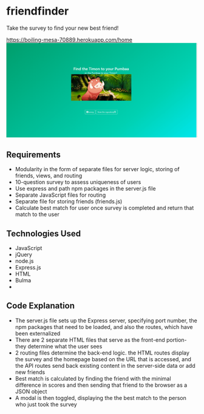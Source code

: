 # friendfinder

Take the survey to find your new best friend!

https://boiling-mesa-70889.herokuapp.com/home
<img src="app/css/screenrecord.gif">

<h2>Requirements</h2>
<ul>
<li>Modularity in the form of separate files for server logic, storing of friends, views, and routing</li>
<li>10-question survey to assess uniqueness of users</li>
<li>Use express and path npm packages in the server.js file</li>
<li>Separate JavaScript files for routing</li>
<li>Separate file for storing friends (friends.js)</li>
<li>Calculate best match for user once survey is completed and return that match to the user</li>
</ul>
<h2>Technologies Used</h2>
<ul>
<li>JavaScript</li>
<li>jQuery</li>
<li>node.js</li>
<li>Express.js</li>
<li>HTML</li>
<li>Bulma<li>
</ul>

<h2>Code Explanation</h2>
<ul>
<li>The server.js file sets up the Express server, specifying port number, the npm packages that need to be loaded, and also the routes, which  have been externalized </li>
<li>There are 2 separate HTML files that serve as the front-end portion- they determine what the user sees</li>
<li>2 routing files determine the back-end logic. the HTML routes display the survey and the homepage based on the URL that is accessed, and the API routes send back existing content in the server-side data or add new friends</li>

<li>Best match is calculated by finding the friend with the minimal difference in scores and then sending that friend to the browser as a JSON object</li>
<li>A modal is then toggled, displaying the the best match to the person who just took the survey</li>
